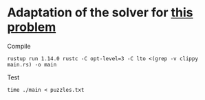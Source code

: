 # Adaptation of the solver for [this problem](https://www.spoj.com/problems/JCROSS/)


Compile

```
rustup run 1.14.0 rustc -C opt-level=3 -C lto <(grep -v clippy main.rs) -o main
```

Test

```
time ./main < puzzles.txt
```
